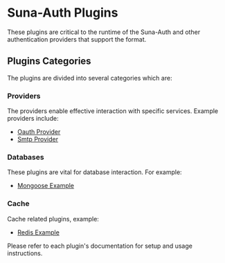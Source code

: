 # Suna-Auth Plugins

These plugins are critical to the runtime of the Suna-Auth and other authentication providers that support the format.

## Plugins Categories

The plugins are divided into several categories which are:

### Providers

The providers enable effective interaction with specific services. Example providers include:

- [Oauth Provider](https://github.com/hot-hot-Solutions/suna-auth-plugins/tree/main/providers/discord)
- [Smtp Provider](https://github.com/hot-hot-Solutions/suna-auth-plugins/tree/main/providers/smtp)

### Databases

These plugins are vital for database interaction. For example:

- [Mongoose Example](https://github.com/hot-hot-Solutions/suna-auth-plugins/tree/main/databases/mongo)

### Cache

Cache related plugins, example:

- [Redis Example](https://github.com/hot-hot-Solutions/suna-auth-plugins/tree/main/databases/redis)

Please refer to each plugin's documentation for setup and usage instructions.